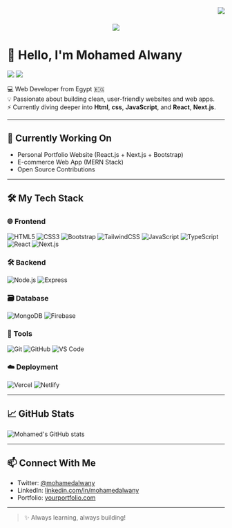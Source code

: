 <img align="right" src="https://visitor-badge.laobi.icu/badge?page_id=mohamed-alwany.mohamed-alwany">

<h1 align="center">
  <a href="https://git.io/typing-svg">
    <img src="https://readme-typing-svg.herokuapp.com/?lines=Welcome!+👋;I+am+Mohamed+Alwany.;Web+Developer+from+Egypt.&center=true&size=30">
  </a>
</h1>

# 👋 Hello, I'm Mohamed Alwany

[![](https://img.shields.io/badge/-@mohamedalwany-%23181717?style=flat-square&logo=github)](https://github.com/mohamed-alwany)
[![](https://img.shields.io/website?color=0ab9e6&style=flat-square&up_message=Portfolio&url=https%3A%2F%2Fyourportfolio.com)](https://yourportfolio.com) <!-- غيّر الرابط -->

💻 Web Developer from Egypt 🇪🇬  
💡 Passionate about building clean, user-friendly websites and web apps.  
⚡ Currently diving deeper into **Html**, **css**, **JavaScript**, and **React**, **Next.js**.

---

## 🚀 Currently Working On

- Personal Portfolio Website (React.js + Next.js + Bootstrap)
- E-commerce Web App (MERN Stack)
- Open Source Contributions

---

## 🛠 My Tech Stack

### 🌐 Frontend
![HTML5](https://img.shields.io/badge/-HTML5-E34F26?style=flat-square&logo=html5&logoColor=white)
![CSS3](https://img.shields.io/badge/-CSS3-1572B6?style=flat-square&logo=css3)
![Bootstrap](https://img.shields.io/badge/-Bootstrap-%234B32C3?style=flat-square&logo=Bootstrap&logoColor=ffffff)
![TailwindCSS](https://img.shields.io/badge/-TailwindCSS-38B2AC?style=flat-square&logo=tailwind-css)
![JavaScript](https://img.shields.io/badge/-JavaScript-F7DF1C?style=flat-square&logo=javascript&logoColor=000)
![TypeScript](https://img.shields.io/badge/-TypeScript-007ACC?style=flat-square&logo=typescript)
![React](https://img.shields.io/badge/-React-61DAFB?style=flat-square&logo=react&logoColor=000)
![Next.js](https://img.shields.io/badge/-Next.js-000000?style=flat-square&logo=nextdotjs)

### 🛠 Backend
![Node.js](https://img.shields.io/badge/-Node.js-339933?style=flat-square&logo=nodedotjs&logoColor=white)
![Express](https://img.shields.io/badge/-Express.js-000000?style=flat-square&logo=express)

### 🗃 Database
![MongoDB](https://img.shields.io/badge/-MongoDB-47A248?style=flat-square&logo=mongodb)
![Firebase](https://img.shields.io/badge/-Firebase-FFCA28?style=flat-square&logo=firebase)

### 🔧 Tools
![Git](https://img.shields.io/badge/-Git-F05032?style=flat-square&logo=git)
![GitHub](https://img.shields.io/badge/-GitHub-181717?style=flat-square&logo=github)
![VS Code](https://img.shields.io/badge/-VSCode-007ACC?style=flat-square&logo=visual-studio-code)

### ☁️ Deployment
![Vercel](https://img.shields.io/badge/-Vercel-000000?style=flat-square&logo=vercel)
![Netlify](https://img.shields.io/badge/-Netlify-00C7B7?style=flat-square&logo=netlify)

---

## 📈 GitHub Stats

![Mohamed's GitHub stats](https://github-readme-stats.vercel.app/api?username=mohamed-alwany&show_icons=true&theme=dracula)

---

## 📫 Connect With Me

- Twitter: [@mohamedalwany](https://twitter.com/your_username)  
- LinkedIn: [linkedin.com/in/mohamedalwany](https://linkedin.com/in/your_profile)  
- Portfolio: [yourportfolio.com](https://yourportfolio.com)  

---

> ✨ Always learning, always building!
